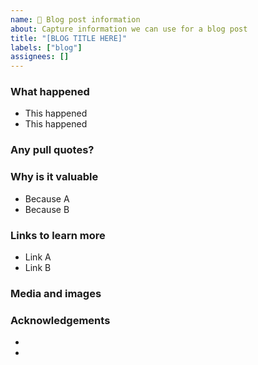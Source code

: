 ```yaml
---
name: 📖 Blog post information
about: Capture information we can use for a blog post
title: "[BLOG TITLE HERE]"
labels: ["blog"]
assignees: []
---
```


<!--
  Fill out the fields below as best you can. Don't worry about getting it perfect. Just bullet points is fine if that's all you have time / energy for.
-->

### What happened

- This happened
- This happened

### Any pull quotes?

<!-- Pull quotes are the most impactful thing we can communicate! -->

### Why is it valuable

- Because A
- Because B

### Links to learn more

- Link A
- Link B

### Media and images
<!-- (optional) Have any images we can use in the post? Drag and drop here! -->


### Acknowledgements
<!-- (optional) acknowledgements for contributors, funders, or collaborators. -->

-
-

